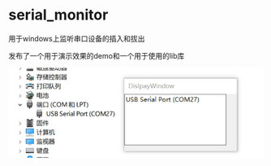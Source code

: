 # serial_monitor

用于windows上监听串口设备的插入和拔出

发布了一个用于演示效果的demo和一个用于使用的lib库

![image](https://github.com/BaoZR/serial_monitor/blob/master/demo.gif)
